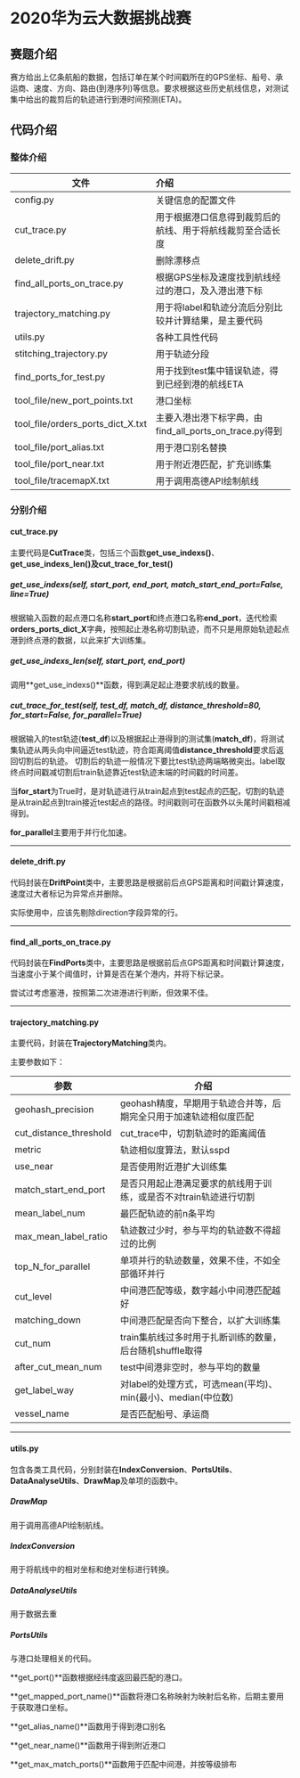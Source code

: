 # 2020华为云大数据挑战赛

## 赛题介绍

赛方给出上亿条航船的数据，包括订单在某个时间戳所在的GPS坐标、船号、承运商、速度、方向、路由(到港序列)等信息。要求根据这些历史航线信息，对测试集中给出的裁剪后的轨迹进行到港时间预测(ETA)。

## 代码介绍

### 整体介绍

| 文件                              | 介绍                                                       |
| --------------------------------- | :--------------------------------------------------------- |
| config.py                         | 关键信息的配置文件                                         |
| cut_trace.py                      | 用于根据港口信息得到裁剪后的航线、用于将航线裁剪至合适长度 |
| delete_drift.py                   | 删除漂移点                                                 |
| find_all_ports_on_trace.py        | 根据GPS坐标及速度找到航线经过的港口，及入港出港下标        |
| trajectory_matching.py            | 用于将label和轨迹分流后分别比较并计算结果，是主要代码      |
| utils.py                          | 各种工具性代码                                             |
| stitching_trajectory.py           | 用于轨迹分段                                               |
| find_ports_for_test.py            | 用于找到test集中错误轨迹，得到已经到港的航线ETA            |
| tool_file/new_port_points.txt     | 港口坐标                                                   |
| tool_file/orders_ports_dict_X.txt | 主要入港出港下标字典，由find_all_ports_on_trace.py得到     |
| tool_file/port_alias.txt          | 用于港口别名替换                                           |
| tool_file/port_near.txt           | 用于附近港匹配，扩充训练集                                 |
| tool_file/tracemapX.txt           | 用于调用高德API绘制航线                                    |

### 分别介绍

#### cut_trace.py

主要代码是**CutTrace**类，包括三个函数**get_use_indexs()**、**get_use_indexs_len()**及**cut_trace_for_test()**



##### get_use_indexs(self, start_port, end_port, match_start_end_port=False, line=True)

根据输入函数的起点港口名称**start_port**和终点港口名称**end_port**，迭代检索**orders_ports_dict_X**字典，按照起止港名称切割轨迹，而不只是用原始轨迹起点港到终点港的数据，以此来扩大训练集。



##### get_use_indexs_len(self, start_port, end_port)

调用**get_use_indexs()**函数，得到满足起止港要求航线的数量。



##### cut_trace_for_test(self, test_df, match_df, distance_threshold=80, for_start=False, for_parallel=True)

根据输入的test轨迹(**test_df**)以及根据起止港得到的测试集(**match_df**)，将测试集轨迹从两头向中间逼近test轨迹，符合距离阈值**distance_threshold**要求后返回切割后的轨迹。
切割后的轨迹一般情况下要比test轨迹两端略微突出。label取终点时间戳减切割后train轨迹靠近test轨迹末端的时间戳的时间差。

当**for_start**为True时，是对轨迹进行从train起点到test起点的匹配，切割的轨迹是从train起点到train接近test起点的路径。时间戳则可在函数外以头尾时间戳相减得到。

**for_parallel**主要用于并行化加速。

---

#### delete_drift.py

代码封装在**DriftPoint**类中，主要思路是根据前后点GPS距离和时间戳计算速度，速度过大者标记为异常点并删除。

实际使用中，应该先剔除direction字段异常的行。

---

#### find_all_ports_on_trace.py

代码封装在**FindPorts**类中，主要思路是根据前后点GPS距离和时间戳计算速度，当速度小于某个阈值时，计算是否在某个港内，并将下标记录。

尝试过考虑塞港，按照第二次进港进行判断，但效果不佳。

---

#### trajectory_matching.py

主要代码，封装在**TrajectoryMatching**类内。

主要参数如下：

| 参数                   | 介绍                                                         |
| ---------------------- | ------------------------------------------------------------ |
| geohash_precision      | geohash精度，早期用于轨迹合并等，后期完全只用于加速轨迹相似度匹配 |
| cut_distance_threshold | cut_trace中，切割轨迹时的距离阈值                            |
| metric                 | 轨迹相似度算法，默认sspd                                     |
| use_near               | 是否使用附近港扩大训练集                                     |
| match_start_end_port   | 是否只用起止港满足要求的航线用于训练，或是否不对train轨迹进行切割 |
| mean_label_num         | 最匹配轨迹的前n条平均                                        |
| max_mean_label_ratio   | 轨迹数过少时，参与平均的轨迹数不得超过的比例                 |
| top_N_for_parallel     | 单项并行的轨迹数量，效果不佳，不如全部循环并行               |
| cut_level              | 中间港匹配等级，数字越小中间港匹配越好                       |
| matching_down          | 中间港匹配是否向下整合，以扩大训练集                         |
| cut_num                | train集航线过多时用于扎断训练的数量，后台随机shuffle取得     |
| after_cut_mean_num     | test中间港非空时，参与平均的数量                             |
| get_label_way          | 对label的处理方式，可选mean(平均)、min(最小)、median(中位数) |
| vessel_name            | 是否匹配船号、承运商                                         |

---

#### utils.py

包含各类工具代码，分别封装在**IndexConversion**、**PortsUtils**、**DataAnalyseUtils**、**DrawMap**及单项的函数中。



##### DrawMap

用于调用高德API绘制航线。



##### IndexConversion

用于将航线中的相对坐标和绝对坐标进行转换。



##### DataAnalyseUtils

用于数据去重



##### PortsUtils

与港口处理相关的代码。

**get_port()**函数根据经纬度返回最匹配的港口。

**get_mapped_port_name()**函数将港口名称映射为映射后名称，后期主要用于获取港口坐标。

**get_alias_name()**函数用于得到港口别名

**get_near_name()**函数用于得到附近港口

**get_max_match_ports()**函数用于匹配中间港，并按等级排布

